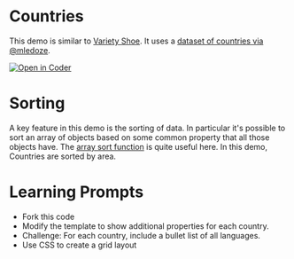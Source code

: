 # Countries 
This demo is similar to [Variety Shoe](https://bender.sheridanc.on.ca/system-design/variety-shoe). It uses a [dataset of countries via @mledoze](https://github.com/mledoze/countries/).


[![Open in Coder](https://ixdcoder.com/open-in-coder.svg)](https://ixdcoder.com/templates/Static/workspace?name=CountriesJSON&mode=auto&param.git_repo=https://bender.sheridanc.on.ca/system-design/countries-json&param.code_template=custom)
  
# Sorting
A key feature in this demo is the sorting of data. In particular it's possible to sort an array of objects based on some common property that all those objects have. The [array sort function](https://developer.mozilla.org/en-US/docs/Web/JavaScript/Reference/Global_Objects/Array/sort) is quite useful here. In this demo, Countries are sorted by area.

# Learning Prompts
- Fork this code
- Modify the template to show additional properties for each country.
- Challenge: For each country, include a bullet list of all languages.
- Use CSS to create a grid layout